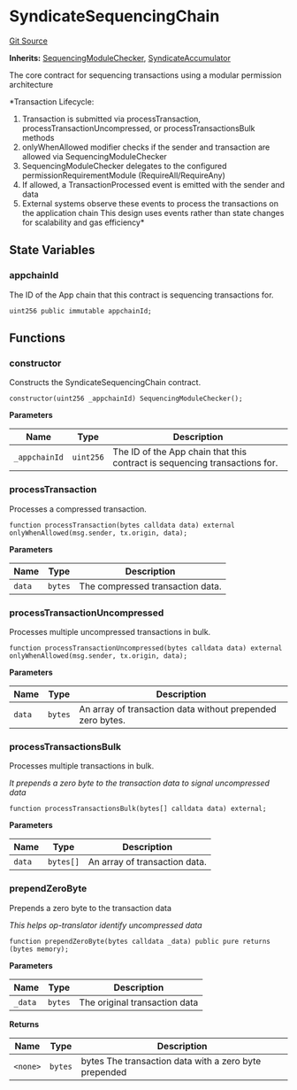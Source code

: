 # SyndicateSequencingChain
[Git Source](https://github.com/SyndicateProtocol/syndicate-appchains/blob/f93e91004eb8d04d84acd3b9cb0e8f7e6abfa528/src/SyndicateSequencingChain.sol)

**Inherits:**
[SequencingModuleChecker](/src/SequencingModuleChecker.sol/abstract.SequencingModuleChecker.md), [SyndicateAccumulator](/src/SyndicateAccumulator.sol/contract.SyndicateAccumulator.md)

The core contract for sequencing transactions using a modular permission architecture

*Transaction Lifecycle:
1. Transaction is submitted via processTransaction, processTransactionUncompressed, or processTransactionsBulk methods
2. onlyWhenAllowed modifier checks if the sender and transaction are allowed via SequencingModuleChecker
3. SequencingModuleChecker delegates to the configured permissionRequirementModule (RequireAll/RequireAny)
4. If allowed, a TransactionProcessed event is emitted with the sender and data
5. External systems observe these events to process the transactions on the application chain
This design uses events rather than state changes for scalability and gas efficiency*


## State Variables
### appchainId
The ID of the App chain that this contract is sequencing transactions for.


```solidity
uint256 public immutable appchainId;
```


## Functions
### constructor

Constructs the SyndicateSequencingChain contract.


```solidity
constructor(uint256 _appchainId) SequencingModuleChecker();
```
**Parameters**

|Name|Type|Description|
|----|----|-----------|
|`_appchainId`|`uint256`|The ID of the App chain that this contract is sequencing transactions for.|


### processTransaction

Processes a compressed transaction.


```solidity
function processTransaction(bytes calldata data) external onlyWhenAllowed(msg.sender, tx.origin, data);
```
**Parameters**

|Name|Type|Description|
|----|----|-----------|
|`data`|`bytes`|The compressed transaction data.|


### processTransactionUncompressed

Processes multiple uncompressed transactions in bulk.


```solidity
function processTransactionUncompressed(bytes calldata data) external onlyWhenAllowed(msg.sender, tx.origin, data);
```
**Parameters**

|Name|Type|Description|
|----|----|-----------|
|`data`|`bytes`|An array of transaction data without prepended zero bytes.|


### processTransactionsBulk

Processes multiple transactions in bulk.

*It prepends a zero byte to the transaction data to signal uncompressed data*


```solidity
function processTransactionsBulk(bytes[] calldata data) external;
```
**Parameters**

|Name|Type|Description|
|----|----|-----------|
|`data`|`bytes[]`|An array of transaction data.|


### prependZeroByte

Prepends a zero byte to the transaction data

*This helps op-translator identify uncompressed data*


```solidity
function prependZeroByte(bytes calldata _data) public pure returns (bytes memory);
```
**Parameters**

|Name|Type|Description|
|----|----|-----------|
|`_data`|`bytes`|The original transaction data|

**Returns**

|Name|Type|Description|
|----|----|-----------|
|`<none>`|`bytes`|bytes The transaction data with a zero byte prepended|


